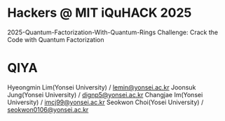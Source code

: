 # Hackers @ MIT iQuHACK 2025 

2025-Quantum-Factorization-With-Quantum-Rings Challenge: Crack the Code with Quantum Factorization

# QIYA

Hyeongmin Lim(Yonsei University) / lemin@yonsei.ac.kr
Joonsuk Jung(Yonsei University) / dignp5@yonsei.ac.kr
Changjae Im(Yonsei University) / imcj99@yonsei.ac.kr
Seokwon Choi(Yosei University) / seokwon0106@yonsei.ac.kr